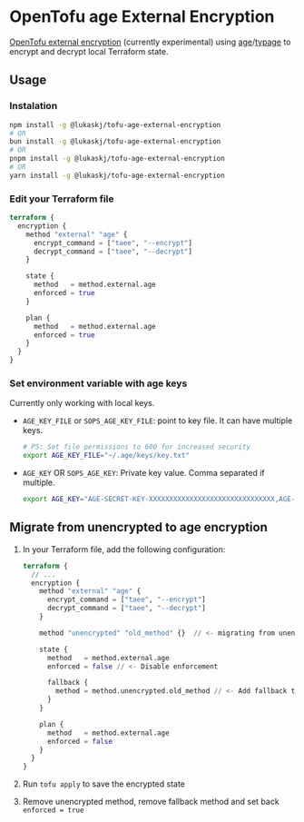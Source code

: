 # OpenTofu age External Encryption

[OpenTofu external encryption](https://opentofu.org/docs/language/state/encryption/#external-experimental-1) (currently experimental) using [age](https://github.com/FiloSottile/age)/[typage](https://github.com/FiloSottile/typage) to encrypt and decrypt local Terraform state.

## Usage

### Instalation

```bash
npm install -g @lukaskj/tofu-age-external-encryption
# OR
bun install -g @lukaskj/tofu-age-external-encryption
# OR
pnpm install -g @lukaskj/tofu-age-external-encryption
# OR
yarn install -g @lukaskj/tofu-age-external-encryption
```

### Edit your Terraform file

```terraform
terraform {
  encryption {
    method "external" "age" {
      encrypt_command = ["taee", "--encrypt"]
      decrypt_command = ["taee", "--decrypt"]
    }

    state {
      method   = method.external.age
      enforced = true
    }

    plan {
      method   = method.external.age
      enforced = true
    }
  }
}
```

### Set environment variable with age keys

Currently only working with local keys.

- `AGE_KEY_FILE` or `SOPS_AGE_KEY_FILE`: point to key file. It can have multiple keys.
  ```bash
  # PS: Set file permissions to 600 for increased security
  export AGE_KEY_FILE="~/.age/keys/key.txt"
  ```
- `AGE_KEY` OR `SOPS_AGE_KEY`: Private key value. Comma separated if multiple.
  ```bash
  export AGE_KEY="AGE-SECRET-KEY-XXXXXXXXXXXXXXXXXXXXXXXXXXXXXXX,AGE-SECRET-KEY-YYYYYYYYYYYYYYYYYYYYYYYYYYYYYYYY"
  ```

## Migrate from unencrypted to age encryption

1. In your Terraform file, add the following configuration:

   ```terraform
   terraform {
     // ...
     encryption {
       method "external" "age" {
         encrypt_command = ["taee", "--encrypt"]
         decrypt_command = ["taee", "--decrypt"]
       }

       method "unencrypted" "old_method" {}  // <- migrating from unencrypted state

       state {
         method   = method.external.age
         enforced = false // <- Disable enforcement

         fallback {
           method = method.unencrypted.old_method // <- Add fallback to unencrypted method
         }
       }

       plan {
         method   = method.external.age
         enforced = false
       }
     }
   }
   ```

2. Run `tofu apply` to save the encrypted state
3. Remove unencrypted method, remove fallback method and set back `enforced = true`
